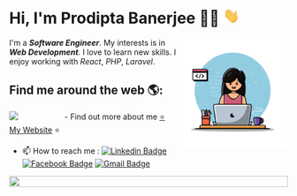 # Hi, I'm Prodipta Banerjee 👩‍💻  <img src="https://raw.githubusercontent.com/ABSphreak/ABSphreak/master/gifs/Hi.gif" width="30px"> 

<img align='right' src='https://github.com/BanerjeeProdipta/BanerjeeProdipta/blob/master/prodipta.png' width='200'>

I'm a ***Software Engineer***. My interests is in ***Web Development***. I love to learn new skills.
I enjoy working with *React*, *PHP*, *Laravel*.


## Find me around the web 🌎:
<img align='left' src='https://user-images.githubusercontent.com/5713670/87202985-820dcb80-c2b6-11ea-9f56-7ec461c497c3.gif' width='100'/>
- Find out more about me <a href="https://banerjeeprodipta.000webhostapp.com/">⭐ My Website</a> ⭐

- 📫 How to reach me : [![Linkedin Badge](https://img.shields.io/badge/-prodipta-blue?style=flat-square&logo=Linkedin&logoColor=white&link=https://www.linkedin.com/in/alamariful1727/)](https://www.linkedin.com/in/banerjeeprodipta/)
[![Facebook Badge](https://img.shields.io/badge/-prodipta-3b5998?style=flat-square&logo=Facebook&logoColor=white&link=https://www.facebook.com/alamariful1727)](https://www.facebook.com/jprodipta/)
[![Gmail Badge](https://img.shields.io/badge/-prodipta-A9A9A9?style=flat-square&logo=Gmail&logoColor=red&link=mailto:vsasvipul@gmail.com)](mailto:probanerjee17@gmail.com)

<p align="left">
<img src="https://github-readme-stats.vercel.app/api?username=BanerjeeProdipta&&show_icons=true" width="100%" height="50%"/>
</p>
